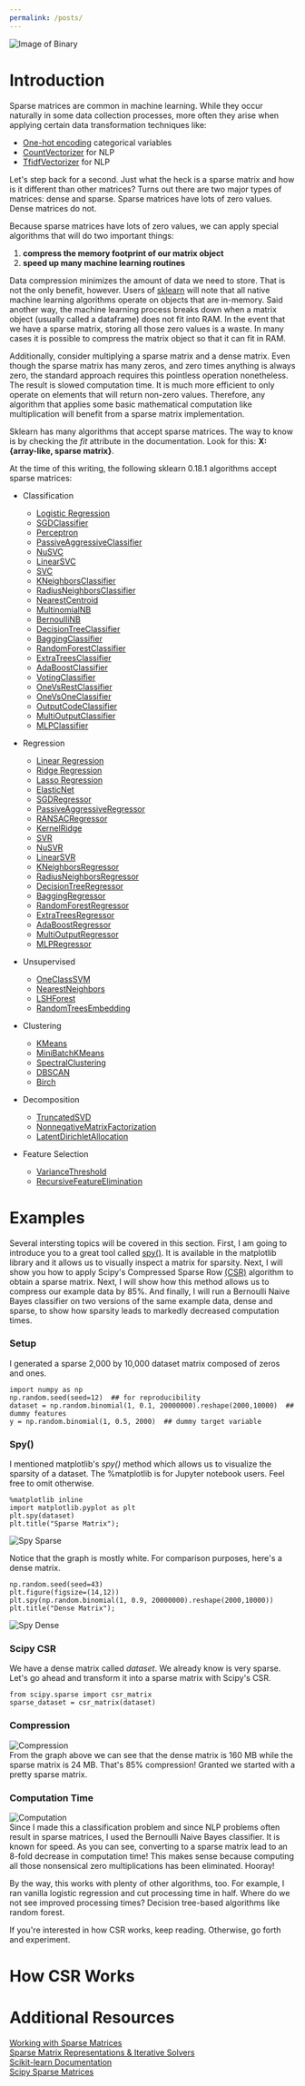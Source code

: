 ```yaml
---
permalink: /posts/
---
```


![Image of Binary](/assets/images/binary-number-tunnel.jpg?raw=true)

# Introduction
Sparse matrices are common in machine learning. While they occur naturally in some data collection processes, more often they arise when applying certain data transformation techniques like:

- [One-hot encoding](http://scikit-learn.org/stable/modules/generated/sklearn.preprocessing.OneHotEncoder.html) categorical variables
- [CountVectorizer](http://scikit-learn.org/stable/modules/generated/sklearn.feature_extraction.text.CountVectorizer.html) for NLP
- [TfidfVectorizer](http://scikit-learn.org/stable/modules/generated/sklearn.feature_extraction.text.TfidfVectorizer.html) for NLP

Let's step back for a second. Just what the heck is a sparse matrix and how is it different than other matrices? Turns out there are two major types of matrices: dense and sparse. Sparse matrices have lots of zero values. Dense matrices do not. 

Because sparse matrices have lots of zero values, we can apply special algorithms that will do two important things:

1. **compress the memory footprint of our matrix object**  
2. **speed up many machine learning routines**

Data compression minimizes the amount of data we need to store. That is not the only benefit, however. Users of [sklearn](http://scikit-learn.org/stable/index.html) will note that all native machine learning algorithms operate on objects that are in-memory. Said another way, the machine learning process breaks down when a matrix object (usually called a dataframe) does not fit into RAM. In the event that we have a sparse matrix, storing all those zero values is a waste. In many cases it is possible to compress the matrix object so that it can fit in RAM.

Additionally, consider multiplying a sparse matrix and a dense matrix. Even though the sparse matrix has many zeros, and zero times anything is always zero, the standard approach requires this pointless operation nonetheless. The result is slowed computation time. It is much more efficient to only operate on elements that will return non-zero values. Therefore, any algorithm that applies some basic mathematical computation like multiplication will benefit from a sparse matrix implementation.

Sklearn has many algorithms that accept sparse matrices. The way to know is by checking the *fit* attribute in the documentation. Look for this: **X: {array-like, sparse matrix}**. 

At the time of this writing, the following sklearn 0.18.1 algorithms accept sparse matrices:

- Classification
  - [Logistic Regression](http://scikit-learn.org/stable/modules/generated/sklearn.linear_model.LogisticRegression.html#sklearn.linear_model.LogisticRegression)
  - [SGDClassifier](http://scikit-learn.org/stable/modules/generated/sklearn.linear_model.SGDClassifier.html#sklearn.linear_model.SGDClassifier)
  - [Perceptron](http://scikit-learn.org/stable/modules/generated/sklearn.linear_model.Perceptron.html#sklearn.linear_model.Perceptron)
  - [PassiveAggressiveClassifier](http://scikit-learn.org/stable/modules/generated/sklearn.linear_model.PassiveAggressiveClassifier.html#sklearn.linear_model.PassiveAggressiveClassifier)
  - [NuSVC](http://scikit-learn.org/stable/modules/generated/sklearn.svm.NuSVC.html#sklearn.svm.NuSVC)
  - [LinearSVC](http://scikit-learn.org/stable/modules/generated/sklearn.svm.LinearSVC.html#sklearn.svm.LinearSVC)
  - [SVC](http://scikit-learn.org/stable/modules/generated/sklearn.svm.SVC.html#sklearn.svm.SVC)
  - [KNeighborsClassifier](http://scikit-learn.org/stable/modules/generated/sklearn.neighbors.KNeighborsClassifier.html#sklearn.neighbors.KNeighborsClassifier)
  - [RadiusNeighborsClassifier](http://scikit-learn.org/stable/modules/generated/sklearn.neighbors.RadiusNeighborsClassifier.html#sklearn.neighbors.RadiusNeighborsClassifier)
  - [NearestCentroid](http://scikit-learn.org/stable/modules/generated/sklearn.neighbors.NearestCentroid.html#sklearn.neighbors.NearestCentroid)
  - [MultinomialNB](http://scikit-learn.org/stable/modules/generated/sklearn.naive_bayes.MultinomialNB.html#sklearn.naive_bayes.MultinomialNB)
  - [BernoulliNB](http://scikit-learn.org/stable/modules/generated/sklearn.naive_bayes.BernoulliNB.html#sklearn.naive_bayes.BernoulliNB)
  - [DecisionTreeClassifier](http://scikit-learn.org/stable/modules/generated/sklearn.tree.DecisionTreeClassifier.html#sklearn.tree.DecisionTreeClassifier)
  - [BaggingClassifier](http://scikit-learn.org/stable/modules/generated/sklearn.ensemble.BaggingClassifier.html#sklearn.ensemble.BaggingClassifier)
  - [RandomForestClassifier](http://scikit-learn.org/stable/modules/generated/sklearn.ensemble.RandomForestClassifier.html#sklearn.ensemble.RandomForestClassifier)
  - [ExtraTreesClassifier](http://scikit-learn.org/stable/modules/generated/sklearn.ensemble.ExtraTreesClassifier.html#sklearn.ensemble.ExtraTreesClassifier)
  - [AdaBoostClassifier](http://scikit-learn.org/stable/modules/generated/sklearn.ensemble.AdaBoostClassifier.html#sklearn.ensemble.AdaBoostClassifier)
  - [VotingClassifier](http://scikit-learn.org/stable/modules/generated/sklearn.ensemble.VotingClassifier.html)
  - [OneVsRestClassifier](http://scikit-learn.org/stable/modules/generated/sklearn.multiclass.OneVsRestClassifier.html#sklearn.multiclass.OneVsRestClassifier)
  - [OneVsOneClassifier](http://scikit-learn.org/stable/modules/generated/sklearn.multiclass.OneVsOneClassifier.html#sklearn.multiclass.OneVsOneClassifier)
  - [OutputCodeClassifier](http://scikit-learn.org/stable/modules/generated/sklearn.multiclass.OutputCodeClassifier.html#sklearn.multiclass.OutputCodeClassifier)
  - [MultiOutputClassifier](http://scikit-learn.org/stable/modules/generated/sklearn.multioutput.MultiOutputClassifier.html)
  - [MLPClassifier](http://scikit-learn.org/stable/modules/generated/sklearn.neural_network.MLPClassifier.html#sklearn.neural_network.MLPClassifier)
  
- Regression
  - [Linear Regression](http://scikit-learn.org/stable/modules/generated/sklearn.linear_model.LinearRegression.html#sklearn.linear_model.LinearRegression)
  - [Ridge Regression](http://scikit-learn.org/stable/modules/generated/sklearn.linear_model.Ridge.html#sklearn.linear_model.Ridge)
  - [Lasso Regression](http://scikit-learn.org/stable/modules/generated/sklearn.linear_model.Lasso.html#sklearn.linear_model.Lasso)
  - [ElasticNet](http://scikit-learn.org/stable/modules/generated/sklearn.linear_model.ElasticNet.html#sklearn.linear_model.ElasticNet)
  - [SGDRegressor](http://scikit-learn.org/stable/modules/generated/sklearn.linear_model.SGDRegressor.html#sklearn.linear_model.SGDRegressor)
  - [PassiveAggressiveRegressor](http://scikit-learn.org/stable/modules/generated/sklearn.linear_model.PassiveAggressiveRegressor.html#sklearn.linear_model.PassiveAggressiveRegressor)
  - [RANSACRegressor](http://scikit-learn.org/stable/modules/generated/sklearn.linear_model.RANSACRegressor.html#sklearn.linear_model.RANSACRegressor)
  - [KernelRidge](http://scikit-learn.org/stable/modules/generated/sklearn.kernel_ridge.KernelRidge.html#sklearn.kernel_ridge.KernelRidge)
  - [SVR](http://scikit-learn.org/stable/modules/generated/sklearn.svm.SVR.html#sklearn.svm.SVR)
  - [NuSVR](http://scikit-learn.org/stable/modules/generated/sklearn.svm.NuSVR.html#sklearn.svm.NuSVR)
  - [LinearSVR](http://scikit-learn.org/stable/modules/generated/sklearn.svm.LinearSVR.html#sklearn.svm.LinearSVR)
  - [KNeighborsRegressor](http://scikit-learn.org/stable/modules/generated/sklearn.neighbors.KNeighborsRegressor.html#sklearn.neighbors.KNeighborsRegressor)
  - [RadiusNeighborsRegressor](http://scikit-learn.org/stable/modules/generated/sklearn.neighbors.RadiusNeighborsRegressor.html#sklearn.neighbors.RadiusNeighborsRegressor)
  - [DecisionTreeRegressor](http://scikit-learn.org/stable/modules/generated/sklearn.tree.DecisionTreeRegressor.html#sklearn.tree.DecisionTreeRegressor)
  - [BaggingRegressor](http://scikit-learn.org/stable/modules/generated/sklearn.ensemble.BaggingRegressor.html#sklearn.ensemble.BaggingRegressor)
  - [RandomForestRegressor](http://scikit-learn.org/stable/modules/generated/sklearn.ensemble.RandomForestRegressor.html#sklearn.ensemble.RandomForestRegressor)
  - [ExtraTreesRegressor](http://scikit-learn.org/stable/modules/generated/sklearn.ensemble.ExtraTreesRegressor.html#sklearn.ensemble.ExtraTreesRegressor)
  - [AdaBoostRegressor](http://scikit-learn.org/stable/modules/generated/sklearn.ensemble.AdaBoostRegressor.html#sklearn.ensemble.AdaBoostRegressor)
  - [MultiOutputRegressor](http://scikit-learn.org/stable/modules/generated/sklearn.multioutput.MultiOutputRegressor.html)
  - [MLPRegressor](http://scikit-learn.org/stable/modules/generated/sklearn.neural_network.MLPRegressor.html#sklearn.neural_network.MLPRegressor)
  
- Unsupervised
  - [OneClassSVM](http://scikit-learn.org/stable/modules/generated/sklearn.svm.OneClassSVM.html#sklearn.svm.OneClassSVM)
  - [NearestNeighbors](http://scikit-learn.org/stable/modules/generated/sklearn.neighbors.NearestNeighbors.html#sklearn.neighbors.NearestNeighbors)
  - [LSHForest](http://scikit-learn.org/stable/modules/generated/sklearn.neighbors.LSHForest.html#sklearn.neighbors.LSHForest)
  - [RandomTreesEmbedding](http://scikit-learn.org/stable/modules/generated/sklearn.ensemble.RandomTreesEmbedding.html#sklearn.ensemble.RandomTreesEmbedding)
  
- Clustering
  - [KMeans](http://scikit-learn.org/stable/modules/generated/sklearn.cluster.KMeans.html#sklearn.cluster.KMeans)
  - [MiniBatchKMeans](http://scikit-learn.org/stable/modules/generated/sklearn.cluster.MiniBatchKMeans.html#sklearn.cluster.MiniBatchKMeans)
  - [SpectralClustering](http://scikit-learn.org/stable/modules/generated/sklearn.cluster.SpectralClustering.html#sklearn.cluster.SpectralClustering)
  - [DBSCAN](http://scikit-learn.org/stable/modules/generated/sklearn.cluster.DBSCAN.html#sklearn.cluster.DBSCAN)
  - [Birch](http://scikit-learn.org/stable/modules/generated/sklearn.cluster.Birch.html#sklearn.cluster.Birch)
  
- Decomposition
  - [TruncatedSVD](http://scikit-learn.org/stable/modules/generated/sklearn.decomposition.TruncatedSVD.html#sklearn.decomposition.TruncatedSVD)
  - [NonnegativeMatrixFactorization](http://scikit-learn.org/stable/modules/generated/sklearn.decomposition.NMF.html#sklearn.decomposition.NMF)
  - [LatentDirichletAllocation](http://scikit-learn.org/stable/modules/generated/sklearn.decomposition.LatentDirichletAllocation.html#sklearn.decomposition.LatentDirichletAllocation)
  
- Feature Selection
    - [VarianceThreshold](http://scikit-learn.org/stable/modules/generated/sklearn.feature_selection.VarianceThreshold.html#sklearn.feature_selection.VarianceThreshold)
    - [RecursiveFeatureElimination](http://scikit-learn.org/stable/modules/generated/sklearn.feature_selection.RFE.html#sklearn.feature_selection.RFE)
  

# Examples
Several intersting topics will be covered in this section. First, I am going to introduce you to a great tool called [spy()](https://matplotlib.org/api/_as_gen/matplotlib.axes.Axes.spy.html). It is available in the matplotlib library and it allows us to visually inspect a matrix for sparsity. Next, I will show you how to apply Scipy's Compressed Sparse Row [(CSR)](https://docs.scipy.org/doc/scipy/reference/generated/scipy.sparse.csc_matrix.html#scipy.sparse.csc_matrix) algorithm to obtain a sparse matrix. Next, I will show how this method allows us to compress our example data by 85%. And finally, I will run a Bernoulli Naive Bayes classifier on two versions of the same example data, dense and sparse, to show how sparsity leads to markedly decreased computation times. 

### Setup
I generated a sparse 2,000 by 10,000 dataset matrix composed of zeros and ones. 
```
import numpy as np
np.random.seed(seed=12)  ## for reproducibility
dataset = np.random.binomial(1, 0.1, 20000000).reshape(2000,10000)  ## dummy features
y = np.random.binomial(1, 0.5, 2000)  ## dummy target variable
```

### Spy()
I mentioned matplotlib's *spy()* method which allows us to visualize the sparsity of a dataset. The %matplotlib is for Jupyter notebook users. Feel free to omit otherwise.
```
%matplotlib inline
import matplotlib.pyplot as plt
plt.spy(dataset)
plt.title("Sparse Matrix");
```
![Spy Sparse](/assets/images/sparse_matrix_spy_sparse.png?raw=true)

Notice that the graph is mostly white. For comparison purposes, here's a dense matrix.
```
np.random.seed(seed=43)
plt.figure(figsize=(14,12))
plt.spy(np.random.binomial(1, 0.9, 20000000).reshape(2000,10000))
plt.title("Dense Matrix");
```
![Spy Dense](/assets/images/sparse_matrix_spy_dense.png?raw=true)

### Scipy CSR
We have a dense matrix called *dataset*. We already know is very sparse. Let's go ahead and transform it into a sparse matrix with Scipy's CSR.
```
from scipy.sparse import csr_matrix
sparse_dataset = csr_matrix(dataset)
```

### Compression
![Compression](/assets/images/sparse_matrix_compression.png?raw=true)  
From the graph above we can see that the dense matrix is 160 MB while the sparse matrix is 24 MB. That's 85% compression! Granted we started with a pretty sparse matrix.

### Computation Time
![Computation](/assets/images/sparse_matrix_compute_time.png?raw=true)  
Since I made this a classification problem and since NLP problems often result in sparse matrices, I used the Bernoulli Naive Bayes classifier. It is known for speed. As you can see, converting to a sparse matrix lead to an 8-fold decrease in computation time! This makes sense because computing all those nonsensical zero multiplications has been eliminated. Hooray! 

By the way, this works with plenty of other algorithms, too. For example, I ran vanilla logistic regression and cut processing time in half. Where do we not see improved processing times? Decision tree-based algorithms like random forest. 

If you're interested in how CSR works, keep reading. Otherwise, go forth and experiment.


# How CSR Works

# Additional Resources
[Working with Sparse Matrices](http://www.mathcs.emory.edu/~cheung/Courses/561/Syllabus/3-C/sparse.html)  
[Sparse Matrix Representations & Iterative Solvers](http://www.bu.edu/pasi/files/2011/01/NathanBell1-10-1000.pdf)  
[Scikit-learn Documentation](http://scikit-learn.org/stable/index.html)  
[Scipy Sparse Matrices](https://docs.scipy.org/doc/scipy/reference/sparse.html)
